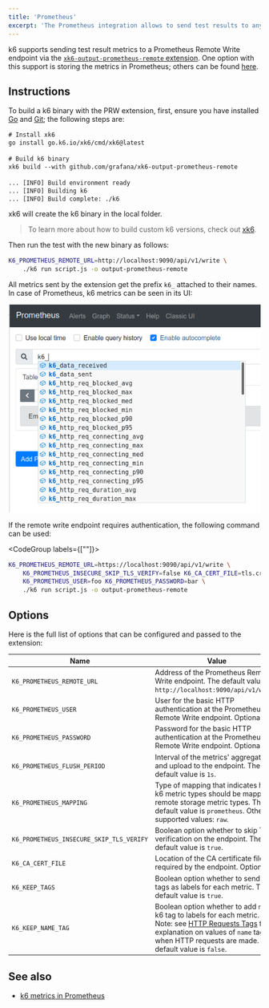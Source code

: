 ```yaml
---
title: 'Prometheus'
excerpt: 'The Prometheus integration allows to send test results to any Prometheus Remote Write endpoint.'
---
```


k6 supports sending test result metrics to a Prometheus Remote Write endpoint via the [`xk6-output-prometheus-remote` extension](https://github.com/grafana/xk6-output-prometheus-remote).  One option with this support is storing the metrics in Prometheus; others can be found [here](https://prometheus.io/docs/operating/integrations/).

## Instructions

To build a k6 binary with the PRW extension, first, ensure you have installed [Go](https://golang.org/doc/install) and [Git](https://git-scm.com/); the following steps are:

```shell
# Install xk6
go install go.k6.io/xk6/cmd/xk6@latest

# Build k6 binary
xk6 build --with github.com/grafana/xk6-output-prometheus-remote

... [INFO] Build environment ready
... [INFO] Building k6
... [INFO] Build complete: ./k6
```

xk6 will create the k6 binary in the local folder. 

> To learn more about how to build custom k6 versions, check out [xk6](https://github.com/grafana/xk6). 


Then run the test with the new binary as follows:


```bash
K6_PROMETHEUS_REMOTE_URL=http://localhost:9090/api/v1/write \
    ./k6 run script.js -o output-prometheus-remote
```

All metrics sent by the extension get the prefix `k6_` attached to their names. In case of Prometheus, k6 metrics can be seen in its UI:

![k6 metrics as seen in the Prometheus UI](images/Prometheus/prom.png)

If the remote write endpoint requires authentication, the following command can be used:

<CodeGroup labels={[""]}>

```bash
K6_PROMETHEUS_REMOTE_URL=https://localhost:9090/api/v1/write \
    K6_PROMETHEUS_INSECURE_SKIP_TLS_VERIFY=false K6_CA_CERT_FILE=tls.crt \
    K6_PROMETHEUS_USER=foo K6_PROMETHEUS_PASSWORD=bar \
    ./k6 run script.js -o output-prometheus-remote
```

</CodeGroup>

## Options

Here is the full list of options that can be configured and passed to the extension:

| Name                                     | Value                                                                                                       |
| ---------------------------------------- | ----------------------------------------------------------------------------------------------------------- |
| `K6_PROMETHEUS_REMOTE_URL`               | Address of the Prometheus Remote Write endpoint. The default value is `http://localhost:9090/api/v1/write`. |
| `K6_PROMETHEUS_USER`                     | User for the basic HTTP authentication at the Prometheus Remote Write endpoint. Optional. |
| `K6_PROMETHEUS_PASSWORD`                 | Password for the basic HTTP authentication at the Prometheus Remote Write endpoint. Optional. |
| `K6_PROMETHEUS_FLUSH_PERIOD`             | Interval of the metrics' aggregation and upload to the endpoint. The default value is `1s`. |
| `K6_PROMETHEUS_MAPPING`                  | Type of mapping that indicates how k6 metric types should be mapped to remote storage metric types. The default value is `prometheus`. Other supported values: `raw`. |
| `K6_PROMETHEUS_INSECURE_SKIP_TLS_VERIFY` | Boolean option whether to skip TLS verification on the endpoint. The default value is `true`. |
| `K6_CA_CERT_FILE`                        | Location of the CA certificate file required by the endpoint. Optional. |
| `K6_KEEP_TAGS`                           | Boolean option whether to send k6 tags as labels for each metric. The default value is `true`. |
| `K6_KEEP_NAME_TAG`                       | Boolean option whether to add `name` k6 tag to labels for each metric. Note: see [HTTP Requests Tags](/using-k6/http-requests#http-request-tags) for explanation on values of `name` tag when HTTP requests are made. The default value is `false`. |

## See also

- [k6 metrics in Prometheus](https://k6.io/blog/k6-loves-prometheus/#the-mechanics-behind-metrics-crunching)
